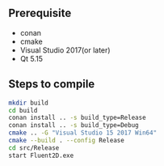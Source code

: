 ## Prerequisite
* conan
* cmake
* Visual Studio 2017(or later)
* Qt 5.15

## Steps to compile

```bash
mkdir build
cd build
conan install .. -s build_type=Release
conan install .. -s build_type=Debug
cmake .. -G "Visual Studio 15 2017 Win64"
cmake --build . --config Release
cd src/Release
start Fluent2D.exe
```

